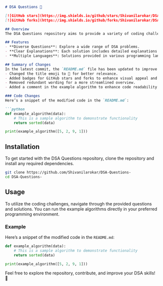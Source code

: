 ```markdown
# DSA Questions 📖

[![GitHub stars](https://img.shields.io/github/stars/Shivanilarokar/DSA-Questions-?style=social)](https://github.com/Shivanilarokar/DSA-Questions-/stargazers) 
[![GitHub forks](https://img.shields.io/github/forks/Shivanilarokar/DSA-Questions-?style=social)](https://github.com/Shivanilarokar/DSA-Questions-/network)

## Overview
The DSA Questions repository aims to provide a variety of coding challenges that help improve your understanding of Data Structures and Algorithms. Each question is accompanied by clear solutions and coding examples in multiple programming languages.

## Features
- **Diverse Questions**: Explore a wide range of DSA problems.
- **Clear Explanations**: Each solution includes detailed explanations for better understanding.
- **Multiple Languages**: Solutions provided in various programming languages.

## Summary of Changes
In the latest commit, the `README.md` file has been updated to improve clarity and conciseness. The following changes were made:
- Changed the title emoji to 📖 for better relevance.
- Added badges for GitHub stars and forks to enhance visual appeal and engagement.
- Removed redundant wording for a more streamlined overview.
- Added a comment in the example algorithm to enhance code readability.

### Code Changes
Here’s a snippet of the modified code in the `README.md`:

```python
def example_algorithm(data):
    # This is a sample algorithm to demonstrate functionality
    return sorted(data)

print(example_algorithm([5, 2, 9, 1]))
```

## Installation
To get started with the DSA Questions repository, clone the repository and install any required dependencies.

```bash
git clone https://github.com/Shivanilarokar/DSA-Questions-
cd DSA-Questions-
```

## Usage
To utilize the coding challenges, navigate through the provided questions and solutions. You can run the example algorithms directly in your preferred programming environment.

### Example
Here’s a snippet of the modified code in the `README.md`:

```python
def example_algorithm(data):
    # This is a sample algorithm to demonstrate functionality
    return sorted(data)

print(example_algorithm([5, 2, 9, 1]))
```

Feel free to explore the repository, contribute, and improve your DSA skills! 🚀
```